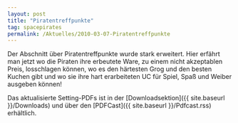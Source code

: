 ```yaml
---
layout: post
title: "Piratentreffpunkte"
tag: spacepirates
permalink: /Aktuelles/2010-03-07-Piratentreffpunkte
---
```


Der Abschnitt über Piratentreffpunkte wurde stark erweitert. Hier erfährt man jetzt wo die Piraten ihre erbeutete Ware, zu einem nicht akzeptablen Preis, losschlagen können, wo es den härtesten Grog und den besten Kuchen gibt und wo sie ihre hart erarbeiteten UC für Spiel, Spaß und Weiber ausgeben können!

Das aktualisierte Setting-PDFs ist in der [Downloadsektion]({{ site.baseurl }}/Downloads) und über den [PDFCast]({{ site.baseurl }}/Pdfcast.rss) erhältlich.


